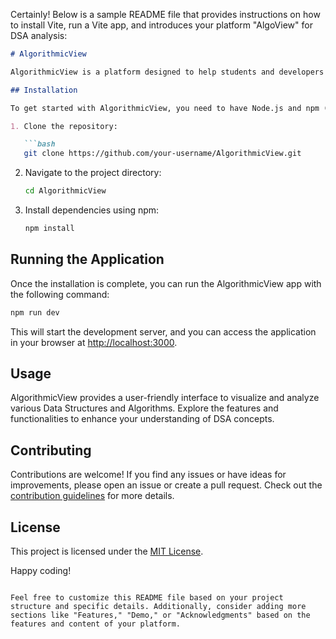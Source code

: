 Certainly! Below is a sample README file that provides instructions on how to install Vite, run a Vite app, and introduces your platform "AlgoView" for DSA analysis:

```markdown
# AlgorithmicView

AlgorithmicView is a platform designed to help students and developers visualize Data Structures and Algorithms (DSA). This project utilizes Vite as the development environment for building and running the application.

## Installation

To get started with AlgorithmicView, you need to have Node.js and npm (Node Package Manager) installed on your machine. Follow the steps below to install the project dependencies and run the application:

1. Clone the repository:

   ```bash
   git clone https://github.com/your-username/AlgorithmicView.git
   ```

2. Navigate to the project directory:

   ```bash
   cd AlgorithmicView
   ```

3. Install dependencies using npm:

   ```bash
   npm install
   ```

## Running the Application

Once the installation is complete, you can run the AlgorithmicView app with the following command:

```bash
npm run dev
```

This will start the development server, and you can access the application in your browser at [http://localhost:3000](http://localhost:3000).

## Usage

AlgorithmicView provides a user-friendly interface to visualize and analyze various Data Structures and Algorithms. Explore the features and functionalities to enhance your understanding of DSA concepts.

## Contributing

Contributions are welcome! If you find any issues or have ideas for improvements, please open an issue or create a pull request. Check out the [contribution guidelines](CONTRIBUTING.md) for more details.

## License

This project is licensed under the [MIT License](LICENSE).

Happy coding!
```

Feel free to customize this README file based on your project structure and specific details. Additionally, consider adding more sections like "Features," "Demo," or "Acknowledgments" based on the features and content of your platform.
